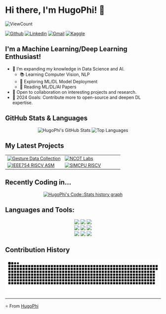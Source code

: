 # Hi there, I'm HugoPhi! 👋

![ViewCount](https://views.whatilearened.today/views/github/HugoPhi/HugoPhi.svg?cache=remove)

<!-- Social Media Badges -->
[![Github](https://img.shields.io/badge/-Github-333?style=flat&logo=Github&logoColor=white)](https://github.com/HugoPhi)
[![Linkedin](https://img.shields.io/badge/-LinkedIn-blue?style=flat&logo=Linkedin&logoColor=white)](https://www.linkedin.com/in/your-profile)
[![Gmail](https://img.shields.io/badge/-Gmail-c14438?style=flat&logo=Gmail&logoColor=white)](mailto:your-email@gmail.com)
[![Kaggle](https://img.shields.io/badge/-Kaggle-20beff?style=flat&logo=Kaggle&logoColor=white)](https://kaggle.com/HugoPhi)

## I'm a Machine Learning/Deep Learning Enthusiast!
- 🌱 I’m expanding my knowledge in Data Science and AI.
  - 📚 Learning Computer Vision, NLP
  - 🚀 Exploring ML/DL Model Deployment
  - 📖 Reading ML/DL/AI Papers
- 💬 Open to collaboration on interesting projects and research.
- 🎯 2024 Goals: Contribute more to open-source and deepen DL expertise.

## GitHub Stats & Languages
<p align="center">
  <img width="45%" src="https://github-readme-stats.vercel.app/api?username=HugoPhi&show_icons=true&hide_border=true" alt="HugoPhi's GitHub Stats" />
  <img width="45%" src="https://github-readme-stats.vercel.app/api/top-langs/?username=HugoPhi&hide=jupyter%20notebook&show_icons=true&layout=compact&hide_border=true" alt="Top Languages" />
</p>

## My Latest Projects
<table>
  <tr>
    <td width="50%">
      <a href="https://github.com/HugoPhi/gestureDataCollection">
        <img src="https://github-readme-stats.vercel.app/api/pin/?username=HugoPhi&repo=gestureDataCollection" alt="Gesture Data Collection" style="width: 100%;" />
      </a>
    </td>
    <td width="50%">
      <a href="https://github.com/HugoPhi/NCOTLabs">
        <img src="https://github-readme-stats.vercel.app/api/pin/?username=HugoPhi&repo=NCOTLabs" alt="NCOT Labs" style="width: 100%;" />
      </a>
    </td>
  </tr>
  <tr>
    <td width="50%">
      <a href="https://github.com/HugoPhi/IEEE754_RISCV_ASM">
        <img src="https://github-readme-stats.vercel.app/api/pin/?username=HugoPhi&repo=IEEE754_RISCV_ASM" alt="IEEE754 RISCV ASM" style="width: 100%;" />
      </a>
    </td>
    <td width="50%">
      <a href="https://github.com/HugoPhi/SIMCPU-RISCV">
        <img src="https://github-readme-stats.vercel.app/api/pin/?username=HugoPhi&repo=SIMCPU-RISCV" alt="SIMCPU RISCV" style="width: 100%;" />
      </a>
    </td>
  </tr>
</table>

## Recently Coding in...
<p align="center">
  <a href="https://codestats.net/users/HugoPhi">
    <img src='https://codestats-readme.wegfan.cn/history-graph/HugoPhi?width=850&height=300&timezone=08:00&history_days=21&max_languages=9&language_colors=["3e4053","f15854","5da5da","faa43a","60bd68","f17cb0","b2912f","decf3f","b276b2","808080"]' alt="HugoPhi's Code::Stats history graph" />
  </a>
</p>

## Languages and Tools:
<p align="center">
  <code><img width="10%" src="https://www.vectorlogo.zone/logos/python/python-ar21.svg"></code>
  <code><img width="10%" src="https://www.vectorlogo.zone/logos/numpy/numpy-ar21.svg"></code>
  <code><img width="10%" src="https://www.vectorlogo.zone/logos/pytorch/pytorch-ar21.svg"></code>
  <br />
  <code><img width="10%" src="https://www.vectorlogo.zone/logos/tensorflow/tensorflow-ar21.svg"></code>
  <code><img width="10%" src="https://www.vectorlogo.zone/logos/jupyter/jupyter-ar21.svg"></code>
  <code><img width="10%" src="https://www.vectorlogo.zone/logos/mysql/mysql-ar21.svg"></code>
  <br />
  <code><img width="10%" src="https://www.vectorlogo.zone/logos/google_cloud/google_cloud-ar21.svg"></code>
  <code><img width="10%" src="https://www.vectorlogo.zone/logos/docker/docker-ar21.svg"></code>
  <code><img width="10%" src="https://www.vectorlogo.zone/logos/git-scm/git-scm-ar21.svg"></code>
</p>

## Contribution History
![Snake animation](https://github.com/HugoPhi/HugoPhi/blob/output/github-contribution-grid-snake.svg)

---

⭐️ From [HugoPhi](https://github.com/HugoPhi)
